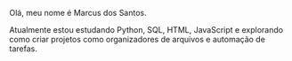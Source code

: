 Olá, meu nome é Marcus dos Santos.

Atualmente estou estudando Python, SQL, HTML, JavaScript e
explorando como criar projetos como organizadores de arquivos e automação de tarefas.
